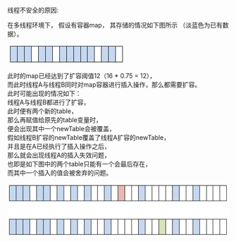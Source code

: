 ###
线程不安全的原因:

在多线程环境下，
假设有容器map，
其存储的情况如下图所示
（淡蓝色为已有数据）。

![](1.jpg)

此时的map已经达到了扩容阈值12（16 * 0.75 = 12），  
而此时线程A与线程B同时对map容器进行插入操作，那么都需要扩容。  
此时可能出现的情况如下：  
线程A与线程B都进行了扩容，  
此时便有两个新的table，  
那么再赋值给原先的table变量时，  
便会出现其中一个newTable会被覆盖，  
假如线程B扩容的newTable覆盖了线程A扩容的newTable，  
并且是在A已经执行了插入操作之后，  
那么就会出现线程A的插入失效问题，  
也即是如下图中的两个table只能有一个会最后存在，  
而其中一个插入的值会被舍弃的问题。  

![](2.jpg)
